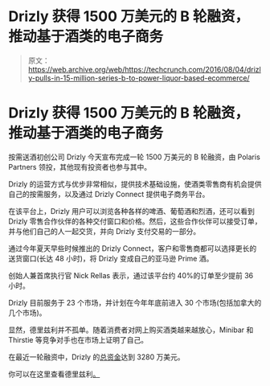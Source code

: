 # Drizly 获得 1500 万美元的 B 轮融资，推动基于酒类的电子商务

> 原文：<https://web.archive.org/web/https://techcrunch.com/2016/08/04/drizly-pulls-in-15-million-series-b-to-power-liquor-based-ecommerce/>

# Drizly 获得 1500 万美元的 B 轮融资，推动基于酒类的电子商务

按需送酒初创公司 Drizly 今天宣布完成一轮 1500 万美元的 B 轮融资，由 Polaris Partners 领投，其他现有投资者也参与其中。

Drizly 的运营方式与优步非常相似，提供技术基础设施，使酒类零售商有机会提供自己的按需服务，以及通过 Drizly Connect 提供电子商务平台。

在该平台上，Drizly 用户可以浏览各种各样的啤酒、葡萄酒和烈酒，还可以看到 Drizly 零售合作伙伴的各种交付窗口和价格。然后，这些合作伙伴可以接受订单，并与他们自己的人一起交货，并向 Drizly 支付交易的一部分。

通过今年夏天早些时候推出的 Drizly Connect，客户和零售商都可以选择更长的送货窗口(长达 48 小时)，将 Drizly 变成自己的亚马逊 Prime 酒。

创始人兼首席执行官 Nick Rellas 表示，通过该平台约 40%的订单至少提前 36 小时。

Drizly 目前服务于 23 个市场，并计划在今年年底前进入 30 个市场(包括加拿大的几个市场)。

显然，德里兹利并不孤单。随着消费者对网上购买酒类越来越放心，Minibar 和 Thirstie 等竞争对手也在市场上证明了自己。

在最近一轮融资中，Drizly 的[总资金](https://web.archive.org/web/20230313075515/https://techcrunch.com/2015/05/18/drizly-lands-13-million-in-series-a-funding/)达到 3280 万美元。

你可以在这里查看德里兹利[。](https://web.archive.org/web/20230313075515/https://drizly.com/)